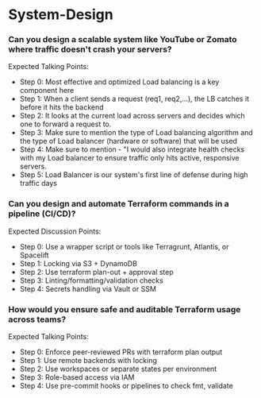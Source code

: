 # System-Design

### Can you design a scalable system like YouTube or Zomato where traffic doesn't crash your servers?
Expected Talking Points:
- Step 0: Most effective and optimized Load balancing is a key component here
- Step 1: When a client sends a request (req1, req2,...), the LB catches it before it hits the backend
- Step 2: It looks at the current load across servers and decides which one to forward a request to.
- Step 3: Make sure to mention the type of Load balancing algorithm and the type of Load balancer (hardware or software) that will be used
- Step 4: Make sure to mention - "I would also integrate health checks with my Load balancer to ensure traffic only hits active, responsive servers.
- Step 5: Load Balancer is our system's first line of defense during high traffic days

### Can you design and automate Terraform commands in a pipeline (CI/CD)?
Expected Discussion Points:
- Step 0: Use a wrapper script or tools like Terragrunt, Atlantis, or Spacelift
- Step 1: Locking via S3 + DynamoDB
- Step 2: Use terraform plan-out + approval step
- Step 3: Linting/formatting/validation checks
- Step 4: Secrets handling via Vault or SSM

### How would you ensure safe and auditable Terraform usage across teams?
Expected Talking Points:
- Step 0: Enforce peer-reviewed PRs with terraform plan output
- Step 1: Use remote backends with locking
- Step 2: Use workspaces or separate states per environment
- Step 3: Role-based access via IAM
- Step 4: Use pre-commit hooks or pipelines to check fmt, validate
